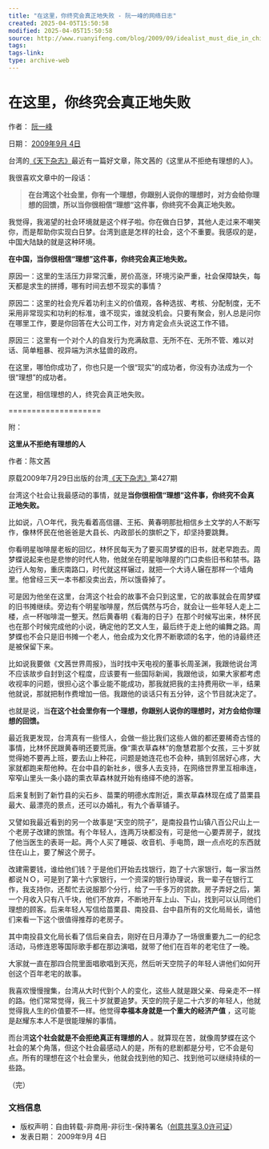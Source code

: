 ```yaml
---
title: "在这里，你终究会真正地失败 - 阮一峰的网络日志"
created: 2025-04-05T15:50:58
modified: 2025-04-05T15:50:58
source: http://www.ruanyifeng.com/blog/2009/09/idealist_must_die_in_china.html
tags:
tags-link:
type: archive-web
---
```


# 在这里，你终究会真正地失败

作者： [阮一峰](https://www.ruanyifeng.com/)

日期： [2009年9月 4日](https://www.ruanyifeng.com/blog/2009/09/)

台湾的[《天下杂志》](http://www.cw.com.tw/)最近有一篇好文章，陈文茜的《这里从不拒绝有理想的人》。

我很喜欢文章中的一段话：

> **在台湾这个社会里，你有一个理想，你跟别人说你的理想时，对方会给你理想的回馈，所以当你很相信“理想”这件事，你终究不会真正地失败。**


我觉得，我渴望的社会环境就是这个样子啦。你在做白日梦，其他人走过来不嘲笑你，而是帮助你实现白日梦。台湾到底是怎样的社会，这个不重要。我感叹的是，中国大陆缺的就是这种环境。

**在中国，当你很相信“理想”这件事，你终究会真正地失败。**

原因一：这里的生活压力非常沉重，房价高涨，环境污染严重，社会保障缺失，每天都是求生的拼搏，哪有时间去想不现实的事情？

原因二：这里的社会充斥着功利主义的价值观，各种选拔、考核、分配制度，无不采用非常现实和功利的标准，谁不现实，谁就没机会。只要有聚会，别人总是问你在哪里工作，要是你回答在大公司工作，对方肯定会点头说这工作不错。

原因三：这里有一个对个人的自发行为充满敌意、无所不在、无所不管、难以对话、简单粗暴、视异端为洪水猛兽的政府。

在这里，哪怕你成功了，你也只是一个很“现实”的成功者，你没有办法成为一个很“理想”的成功者。

在这里，相信理想的人，终究会真正地失败。

====================

附：

**这里从不拒绝有理想的人**

作者：陈文茜

原载2009年7月29日出版的台湾[《天下杂志》](http://www.cw.com.tw/article/index.jsp?id=38461)第427期


台湾这个社会让我最感动的事情，就是**当你很相信“理想”这件事，你终究不会真正地失败。**

比如说，八○年代，我先看着高信疆、王拓、黄春明那批相信乡土文学的人不断写作，像林怀民在他爸爸是大县长、内政部长的旗帜之下，却坚持要跳舞。

你看明星咖啡屋老板的回忆，林怀民每天为了要买周梦蝶的旧书，就老早跑去。周梦蝶说起来也是悲惨的时代人物，他就坐在明星咖啡屋的门口卖些旧书和禁书。路边行人匆匆，重庆南路口，时代就这样辗过，就把一个大诗人辗在那样一个墙角里。他曾经三天一本书都没卖出去，所以饿昏掉了。

可是因为他坐在这里，台湾这个社会的故事不会只到这里，它的故事就会在周梦蝶的旧书摊继续。旁边有个明星咖啡屋，然后偶然与巧合，就会让一些年轻人走上二楼，点一杯咖啡混一整天。然后黄春明《看海的日子》在那个时候写出来，林怀民也在那个时候完成他的小说，确定他的艺文人生，最后终于走上他的编舞之路。周梦蝶也不会只是旧书摊一个老人，他会成为文化界不断歌颂的名字，他的诗最终还是被保留下来。

比如说我要做《文茜世界周报》，当时找中天电视的董事长周圣渊，我跟他说台湾不应该故步自封到这个程度，应该要有一些国际新闻，我跟他谈，如果大家都考虑收视率的问题，很担心这个事业能不能成功，那我就把我的主持费用砍一半，结果他就说，那就把制作费增加一倍。我跟他的谈话只有五分钟，这个节目就决定了。

也就是说，当**在这个社会里你有一个理想，你跟别人说你的理想时，对方会给你理想的回馈。**

最近我更发现，台湾真有一些怪人，会做一些比我们这些人做的都还要稀奇古怪的事情，比林怀民跟黄春明还要荒唐。像“熏衣草森林”的詹慧君那个女孩，三十岁就觉得她不要再上班，要去山上种花，问题是她连花也不会种，搞到邻居好心疼，大家就都跑来帮他种。在台中县的新社乡，很多人去支持，在网络世界里互相串连，窄窄山里头一条小路的熏衣草森林就开始有络绎不绝的游客。

后来复制到了新竹县的尖石乡、苗栗的明德水库附近，熏衣草森林现在成了苗栗县最大、最漂亮的景点，还可以办婚礼，有九个香草铺子。

又譬如我最近看到的另一个故事是“天空的院子”，是南投县竹山镇八百公尺山上一个老房子改建的旅馆。有个年轻人，连两万块都没有，可是他一心要弄房子，就找了他当医生的表哥一起。两个人买了睡袋、收音机、手电筒，跟一点点吃的东西就住在山上，要了解这个房子。

改建需要钱，谁给他们钱？于是他们开始去找银行，跑了十六家银行，每一家当然都说ＮＯ，可是到了第十六家银行，一个资深的银行协理说，我一辈子在银行工作，我支持你，还帮忙去说服那个分行，给了一千多万的贷款。房子弄好之后，第一个月收入只有八千块，他们不放弃，不断地开车上山、下山，找到可以认同他们理想的顾客。后来年轻人写信给苗栗县、南投县、台中县所有的文化局局长，请他们来看一下这个很值得推荐的老房子。

其中南投县文化局长看了信后亲自去，刚好在日月潭办了一场很重要九二一的纪念活动，马修连恩等国际歌手都在那边演唱，就带了他们在百年的老宅住了一晚。

大家就一直在那四合院里面唱歌唱到天亮，然后听天空院子的年轻人讲他们如何开创这个百年老宅的故事。

我喜欢慢慢搜集，台湾从大时代到个人的变化，这些人就是跟父亲、母亲走不一样的路。他们常常觉得，我三十岁就要追梦。天空的院子是二十六岁的年轻人，他就觉得我人生的价值要不一样。他觉得**幸福本身就是一个重大的经济产值** ，这可能是赵耀东本人不是很能理解的事情。

而台湾**这个社会就是不会拒绝真正有理想的人** 。就算现在苦，就像周梦蝶在这个社会的某个角落，但这个社会最感动人的是，所有的悲剧都是分号，它不会是句点。所有的理想在这个社会里头，他就会找到他的知己、找到他可以继续持续的一些路。

（完）

### 文档信息

  * 版权声明：自由转载-非商用-非衍生-保持署名（[创意共享3.0许可证](https://creativecommons.org/licenses/by-nc-nd/3.0/deed.zh)）
  * 发表日期： 2009年9月 4日


